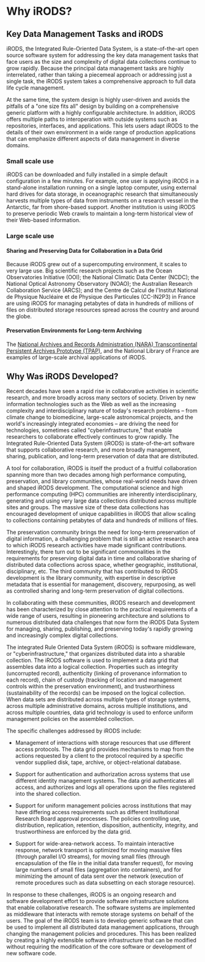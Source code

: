 # Why iRODS?

## Key Data Management Tasks and iRODS

iRODS, the Integrated Rule-Oriented Data System, is a state-of-the-art open
source software system for addressing the key data management tasks that face
users as the size and complexity of digital data collections continue to grow
rapidly. Because the principal data management tasks are highly interrelated,
rather than taking a piecemeal approach or addressing just a single task, the
iRODS system takes a comprehensive approach to full data life cycle management.

At the same time, the system design is highly user-driven and avoids the
pitfalls of a "one size fits all" design by building on a comprehensive generic
platform with a highly configurable architecture. In addition, iRODS offers
multiple paths to interoperation with outside systems such as repositories,
interfaces, and applications. This lets users adapt iRODS to the details of
their own environment in a wide range of production applications that can
emphasize different aspects of data management in diverse domains.

### Small scale use

iRODS can be downloaded and fully installed in a simple default configuration
in a few minutes. For example, one user is applying iRODS in a stand-alone
installation running on a single laptop computer, using external hard drives
for data storage, in oceanographic research that simultaneously harvests
multiple types of data from instruments on a research vessel in the Antarctic,
far from shore-based support. Another institution is using iRODS to preserve
periodic Web crawls to maintain a long-term historical view of their Web-based
information.

### Large scale use

#### Sharing and Preserving Data for Collaboration in a Data Grid

Because iRODS grew out of a supercomputing environment, it scales to very large use. Big
scientific research projects such as the Ocean Observatories Initiative (OOI);
the National Climatic Data Center (NCDC); the National Optical Astronomy
Observatory (NOAO); the Australian Research Collaboration Service (ARCS); and
the Centre de Calcul de l'Institut National de Physique Nucléaire et de
Physique des Particules (CC-IN2P3) in France are using iRODS for managing
petabytes of data in hundreds of millions of files on distributed storage
resources spread across the country and around the globe.

#### Preservation Environments for Long-term Archiving

The [National Archives and Records Administration (NARA) Transcontinental Persistent Archives Prototype
(TPAP)](http://www.archives.gov/applied-research/tpap.html), and the National Library of France are examples of large-scale archival
applications of iRODS.

## Why Was iRODS Developed?

Recent decades have seen a rapid rise in collaborative activities in scientific
research, and more broadly across many sectors of society. Driven by new
information technologies such as the Web as well as the increasing complexity
and interdisciplinary nature of today's research problems – from climate
change to biomedicine, large-scale astronomical projects, and the world's
increasingly integrated economies – are driving the need for technologies,
sometimes called "cyberinfrastructure," that enable researchers to collaborate
effectively continues to grow rapidly. The Integrated Rule-Oriented Data System
(iRODS) is state-of-the-art software that supports collaborative research, and
more broadly management, sharing, publication, and long-term preservation of
data that are distributed.

A tool for collaboration, iRODS is itself the product of a fruitful
collaboration spanning more than two decades among high performance computing,
preservation, and library communities, whose real-world needs have driven and
shaped iRODS development. The computational science and high performance
computing (HPC) communities are inherently interdisciplinary, generating and
using very large data collections distributed across multiple sites and groups.
The massive size of these data collections has encouraged development of unique
capabilities in iRODS that allow scaling to collections containing petabytes of
data and hundreds of millions of files.

The preservation community brings the need for long-term preservation of
digital information, a challenging problem that is still an active research
area to which iRODS research activities have made significant contributions.
Interestingly, there turn out to be significant commonalities in the
requirements for preserving digital data in time and collaborative sharing of
distributed data collections across space, whether geographic, institutional,
disciplinary, etc. The third community that has contributed to iRODS
development is the library community, with expertise in descriptive metadata
that is essential for management, discovery, repurposing, as well as controlled
sharing and long-term preservation of digital collections.

In collaborating with these communities, iRODS research and development has
been characterized by close attention to the practical requirements of a wide
range of users, resulting in pioneering architecture and solutions to numerous
distributed data challenges that now form the iRODS Data System for managing,
sharing, publishing, and preserving today's rapidly growing and increasingly
complex digital collections.

The integrated Rule Oriented Data System (iRODS) is software middleware, or
"cyberinfrastructure," that organizes distributed data into a sharable
collection. The iRODS software is used to implement a data grid that assembles
data into a logical collection. Properties such as integrity (uncorrupted
record), authenticity (linking of provenance information to each record), chain
of custody (tracking of location and management controls within the
preservation environment), and trustworthiness (sustainability of the records)
can be imposed on the logical collection. When data sets are distributed across
multiple types of storage systems, across multiple administrative domains,
across multiple institutions, and across multiple countries, data grid
technology is used to enforce uniform management policies on the assembled
collection.

The specific challenges addressed by iRODS include:

- Management of interactions with storage resources that use different access
protocols. The data grid provides mechanisms to map from the actions requested
by a client to the protocol required by a specific vendor supplied disk, tape,
archive, or object-relational database.

- Support for authentication and authorization across systems that use
different identity management systems. The data grid authenticates all access,
and authorizes and logs all operations upon the files registered into the
shared collection.

- Support for uniform management policies across institutions that may have
differing access requirements such as different Institutional Research Board
approval processes. The policies controlling use, distribution, replication,
retention, disposition, authenticity, integrity, and trustworthiness are
enforced by the data grid.

- Support for wide-area-network access. To maintain interactive response,
network transport is optimized for moving massive files (through parallel I/O
streams), for moving small files (through encapsulation of the file in the
initial data transfer request), for moving large numbers of small files
(aggregation into containers), and for minimizing the amount of data sent over
the network (execution of remote procedures such as data subsetting on each
storage resource).

In response to these challenges, iRODS is an ongoing research and software
development effort to provide software infrastructure solutions that enable
collaborative research. The software systems are implemented as middleware that
interacts with remote storage systems on behalf of the users. The goal of the
iRODS team is to develop generic software that can be used to implement all
distributed data management applications, through changing the management
policies and procedures. This has been realized by creating a highly extensible
software infrastructure that can be modified without requiring the modification
of the core software or development of new software code.

